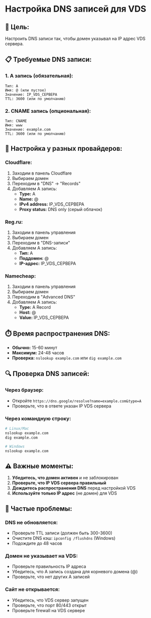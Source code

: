 # Настройка DNS записей для VDS

## 🎯 **Цель:**
Настроить DNS записи так, чтобы домен указывал на IP адрес VDS сервера.

## 📋 **Требуемые DNS записи:**

### **1. A запись (обязательная):**
```
Тип: A
Имя: @ (или пустое)
Значение: IP_VDS_СЕРВЕРА
TTL: 3600 (или по умолчанию)
```

### **2. CNAME запись (опциональная):**
```
Тип: CNAME
Имя: www
Значение: example.com
TTL: 3600 (или по умолчанию)
```

## 🔧 **Настройка у разных провайдеров:**

### **Cloudflare:**
1. Заходим в панель Cloudflare
2. Выбираем домен
3. Переходим в "DNS" → "Records"
4. Добавляем A запись:
   - **Type:** A
   - **Name:** @
   - **IPv4 address:** IP_VDS_СЕРВЕРА
   - **Proxy status:** DNS only (серый облачок)

### **Reg.ru:**
1. Заходим в панель управления
2. Выбираем домен
3. Переходим в "DNS-записи"
4. Добавляем A запись:
   - **Тип:** A
   - **Поддомен:** @
   - **IP-адрес:** IP_VDS_СЕРВЕРА

### **Namecheap:**
1. Заходим в панель управления
2. Выбираем домен
3. Переходим в "Advanced DNS"
4. Добавляем A запись:
   - **Type:** A Record
   - **Host:** @
   - **Value:** IP_VDS_СЕРВЕРА

## ⏱️ **Время распространения DNS:**

- **Обычно:** 15-60 минут
- **Максимум:** 24-48 часов
- **Проверка:** `nslookup example.com` или `dig example.com`

## 🔍 **Проверка DNS записей:**

### **Через браузер:**
- Откройте `https://dns.google/resolve?name=example.com&type=A`
- Проверьте, что в ответе указан IP VDS сервера

### **Через командную строку:**
```bash
# Linux/Mac
nslookup example.com
dig example.com

# Windows
nslookup example.com
```

## ⚠️ **Важные моменты:**

1. **Убедитесь, что домен активен** и не заблокирован
2. **Проверьте, что IP VDS сервера правильный**
3. **Дождитесь распространения DNS** перед настройкой VDS
4. **Используйте только IP адрес** (не домен) для VDS

## 🚨 **Частые проблемы:**

### **DNS не обновляется:**
- Проверьте TTL записи (должен быть 300-3600)
- Очистите DNS кэш: `ipconfig /flushdns` (Windows)
- Подождите до 48 часов

### **Домен не указывает на VDS:**
- Проверьте правильность IP адреса
- Убедитесь, что A запись создана для корневого домена (@)
- Проверьте, что нет других A записей

### **Сайт не открывается:**
- Убедитесь, что VDS сервер запущен
- Проверьте, что порт 80/443 открыт
- Проверьте firewall на VDS сервере
